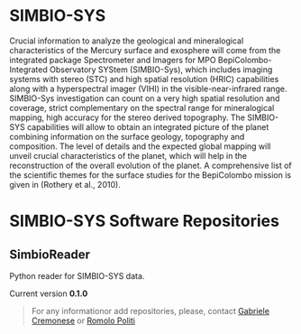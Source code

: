 # SIMBIO-SYS
Crucial information to analyze the geological and mineralogical characteristics of the Mercury surface and exosphere will come from the integrated package Spectrometer and Imagers for MPO BepiColombo-Integrated Observatory SYStem (SIMBIO-Sys), which includes imaging systems with stereo (STC) and high spatial resolution (HRIC) capabilities along with a hyperspectral imager (VIHI) in the visible-near-infrared range.  SIMBIO-Sys investigation can count on a very high spatial resolution and coverage, strict complementary on the spectral range for mineralogical mapping, high accuracy for the stereo derived topography. 
The SIMBIO-SYS capabilities will allow to obtain an integrated picture of the planet combining information on the surface geology, topography and composition. The level of details and the expected global mapping will unveil crucial characteristics of the planet, which will help in the reconstruction of the overall evolution of the planet. A comprehensive list of the scientific themes for the surface studies for the BepiColombo mission is given in (Rothery et al., 2010). 

# SIMBIO-SYS Software Repositories

## SimbioReader

Python reader for SIMBIO-SYS data. 

Current version **0.1.0**

 

> For any informationor add repositories, please, contact [Gabriele Cremonese](mailto:gabriele.cremonese@inaf.it) or [Romolo Politi](mailto:romolo.politi@inaf.it)


